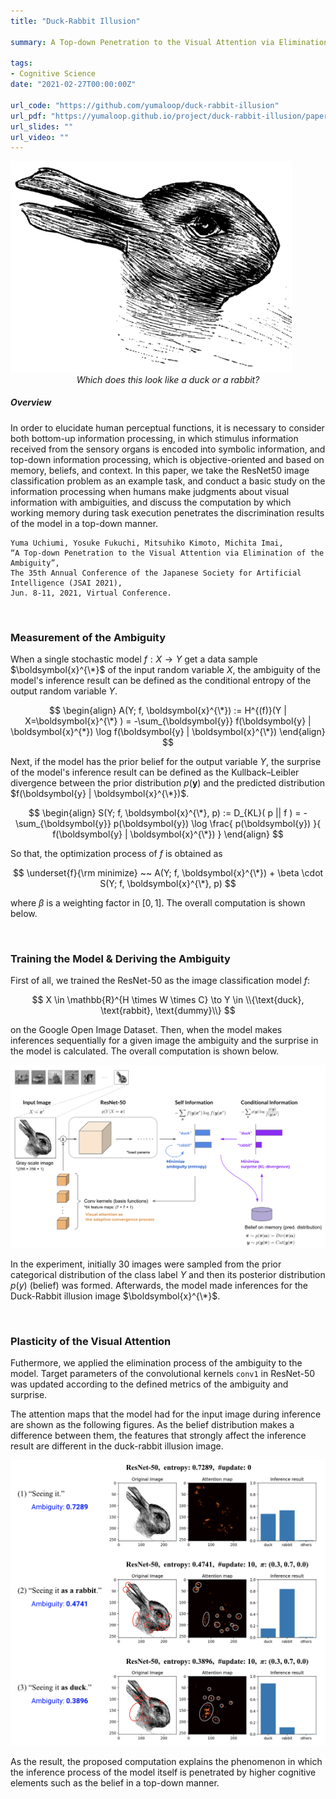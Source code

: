 ```yaml
---
title: "Duck-Rabbit Illusion"

summary: A Top-down Penetration to the Visual Attention via Elimination of the Ambiguity

tags:
- Cognitive Science
date: "2021-02-27T00:00:00Z"

url_code: "https://github.com/yumaloop/duck-rabbit-illusion"
url_pdf: "https://yumaloop.github.io/project/duck-rabbit-illusion/paper.pdf"
url_slides: ""
url_video: ""
---
```


<img src="duck-rabbit.png" alt="drawing" style="width:450px;"/>

<div style="text-align: center;">
<i>Which does this look like a duck or a rabbit?</i>
</div>


##### Overview

In order to elucidate human perceptual functions, it is necessary to consider both bottom-up information processing, in which stimulus information received from the sensory organs is encoded into symbolic information, and top-down information processing, which is objective-oriented and based on memory, beliefs, and context. In this paper, we take the ResNet50 image classification problem as an example task, and conduct a basic study on the information processing when humans make judgments about visual information with ambiguities, and discuss the computation by which working memory during task execution penetrates the discrimination results of the model in a top-down manner.

```vim
Yuma Uchiumi, Yosuke Fukuchi, Mitsuhiko Kimoto, Michita Imai, 
“A Top-down Penetration to the Visual Attention via Elimination of the Ambiguity”, 
The 35th Annual Conference of the Japanese Society for Artificial Intelligence (JSAI 2021), 
Jun. 8-11, 2021, Virtual Conference.
```

<br>

### Measurement of the Ambiguity

When a single stochastic model $f:X \to Y$ get a data sample $\boldsymbol{x}^{\*}$ of the input random variable $X$, 
the ambiguity of the model's inference result can be defined as the conditional entropy of the output random variable $Y$.

$$
\begin{align}
A(Y; f, \boldsymbol{x}^{\*})
:= H^{(f)}(Y | X=\boldsymbol{x}^{\*} )
= -\sum_{\boldsymbol{y}} f(\boldsymbol{y} | \boldsymbol{x}^{*}) \log f(\boldsymbol{y} | \boldsymbol{x}^{\*})
\end{align}
$$

Next, if the model has the prior belief for the output variable $Y$,
the surprise of the model's inference result can be defined as the Kullback–Leibler divergence between 
the prior distribution $p(\boldsymbol{y})$ and the predicted distribution $f(\boldsymbol{y} | \boldsymbol{x}^{\*})$.

$$
\begin{align}
S(Y; f, \boldsymbol{x}^{\*}, p)
:= D_{KL}( p || f )
= -\sum_{\boldsymbol{y}} p(\boldsymbol{y}) \log \frac{ p(\boldsymbol{y}) }{ f(\boldsymbol{y} | \boldsymbol{x}^{\*}) }
\end{align}
$$

So that, the optimization process of $f$ is obtained as

$$
\underset{f}{\rm minimize} ~~
A(Y; f, \boldsymbol{x}^{\*}) + \beta \cdot S(Y; f, \boldsymbol{x}^{\*}, p)
$$

where $\beta$ is a weighting factor in $[0,1]$. The overall computation is shown below.

<br>

### Training the Model & Deriving the Ambiguity

First of all, we trained the ResNet-50 as the image classification model $f:$ 

$$
X \in \mathbb{R}^{H \times W \times C} \to Y \in \\{\text{duck}, \text{rabbit}, \text{dummy}\\}
$$

on the Google Open Image Dataset. 
Then, 
when the model makes inferences sequentially for a given image
the ambiguity and the surprise in the model is calculated.
The overall computation is shown below.

![img](fig2_architecture.png)

In the experiment, initially 30 images were sampled from the prior categorical distribution of the class label $Y$ and then its posterior distribution $p(y)$ (belief) was formed. Afterwards, the model made inferences for the Duck-Rabbit illusion image $\boldsymbol{x}^{\*}$.

<br>

### Plasticity of the Visual Attention

Futhermore, we applied the elimination process of the ambiguity to the model.
Target parameters of the convolutional kernels `conv1` in ResNet-50 was updated according to the defined metrics of the ambiguity and surprise.

The attention maps that the model had for the input image during inference are shown as the following figures. As the belief distribution makes a difference between them, 
the features that strongly affect the inference result are different 
in the duck-rabbit illusion image.

![img](fig1_attention.png)

As the result, the proposed computation explains the phenomenon in which the inference process of the model itself is penetrated by higher cognitive elements such as the belief in a top-down manner.

